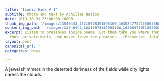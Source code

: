 ```yaml
---
title: 'Iconic Hack # 1'
subtitle: Photo and text by Achilles Nasios
date: 2019-10-31 23:00:00 +0000
thumb_img_path: "/images/33540443_10215978395595100_1630847757155565568_o.jpg"
content_img_path: "/images/33540443_10215978395595100_1630847757155565568_o.jpg"
excerpt: Listen to presences inside poems. Let them take you where they will. Follow
  those private hints, and never leave the premises.  (Presences. Jalal Al-Din Rumi)
layout: post
canonical_url: ''
categories: News

---
```

A jewel shimmers in the deserted darkness of the fields while city lights caress the clouds.
